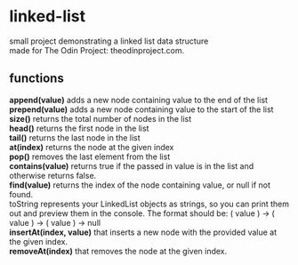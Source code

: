 # linked-list
small project demonstrating a linked list data structure <br />
made for The Odin Project: theodinproject.com.
## functions
**append(value)** adds a new node containing value to the end of the list<br />
**prepend(value)** adds a new node containing value to the start of the list<br />
**size()** returns the total number of nodes in the list<br />
**head()** returns the first node in the list<br />
**tail()** returns the last node in the list<br />
**at(index)** returns the node at the given index<br />
**pop()** removes the last element from the list<br />
**contains(value)** returns true if the passed in value is in the list and otherwise returns false.<br />
**find(value)** returns the index of the node containing value, or null if not found.<br />
toString represents your LinkedList objects as strings, so you can print them out and preview them in the console. The format should be: ( value ) -> ( value ) -> ( value ) -> null<br />
**insertAt(index, value)** that inserts a new node with the provided value at the given index. <br />
**removeAt(index)** that removes the node at the given index.<br />
